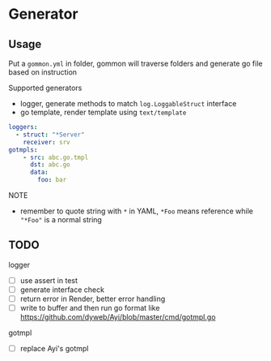 # Generator


## Usage

Put a `gommon.yml` in folder, gommon will traverse folders and generate go file based on instruction

Supported generators

- logger, generate methods to match `log.LoggableStruct` interface
- go template, render template using `text/template`

````yaml
loggers:
  - struct: "*Server"
    receiver: srv
gotmpls:
    - src: abc.go.tmpl
      dst: abc.go
      data:
        foo: bar
````

NOTE

- remember to quote string with `*` in YAML, `*Foo` means reference while `"*Foo"` is a normal string


## TODO

logger

- [ ] use assert in test
- [ ] generate interface check
- [ ] return error in Render, better error handling
- [ ] write to buffer and then run go format like https://github.com/dyweb/Ayi/blob/master/cmd/gotmpl.go

gotmpl

- [ ] replace Ayi's gotmpl